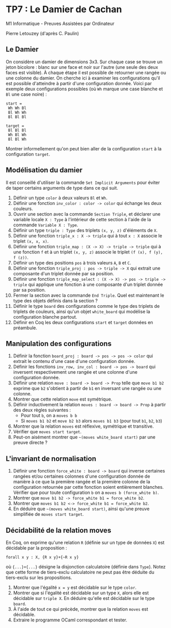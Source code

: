 TP7 : Le Damier de Cachan
=========================

M1 Informatique - Preuves Assistées par Ordinateur

Pierre Letouzey (d'après C. Paulin)

## Le Damier ##

On considère un damier de dimensions 3x3. Sur chaque case se trouve un
jeton bicolore : blanc sur une face et noir sur l'autre (une seule des
deux faces est visible). À chaque étape il est possible de retourner
une rangée ou une colonne du damier. On cherche ici à examiner les
configurations qu'il est possible d'atteindre à partir d'une
configuration donnée. Voici par exemple deux configurations possibles
(où `Wh` marque une case blanche et `Bl` une case noire) :

```
start =
 Wh Wh Bl
 Bl Wh Wh
 Bl Bl Bl

target =
 Bl Bl Bl
 Wh Bl Wh
 Bl Bl Wh
```

Montrer informellement qu'on peut bien aller de la configuration
`start` à la configuration `target`.

## Modélisation du damier ##

Il est conseillé d'utiliser la commande `Set Implicit Arguments` pour
éviter de taper certains arguments de type dans ce qui suit.

 1. Définir un type `color` à deux valeurs `Bl` et `Wh`.
 2. Définir une fonction `inv_color : color -> color` qui échange les deux couleurs.
 3. Ouvrir une section avec la commande `Section Triple`, et
    déclarer une variable locale `X : Type` à l'intérieur de cette section à
    l'aide de la commande `Variable X : Type`.
 4. Définir un type `triple : Type` des triplets `(x, y, z)` d'éléments de `X`.
 5. Définir une fonction `triple_x : X -> triple` qui à tout
    `x : X` associe le triplet `(x, x, x)`.
 6. Définir une fonction `triple_map : (X -> X) -> triple -> triple` qui à une fonction `f` et à
    un triplet `(x, y, z)` associe le triplet `(f (x), f (y), f (z))`.
 7. Définir un type des positions `pos` à trois valeurs `A`, `B` et `C`.
 8. Définir une fonction `triple_proj : pos -> triple -> X` qui extrait une composante d'un
    triplet donnée par sa position.
 9. Définir une fonction `triple_map_select : (X -> X) -> pos -> triple -> triple` qui
    applique une fonction à une composante d'un triplet donnée par sa position.
 10. Fermer la section avec la commande `End Triple`. Quel est
     maintenant le type des objets définis dans la section ?
 11. Définir le type `board` des configurations comme le type des triplets de triplets de couleurs,
     ainsi qu'un objet `white_board` qui modélise la configuration blanche partout.
 12. Définir en Coq les deux configurations `start` et `target`
     données en préambule.

## Manipulation des configurations ##

 1. Définir la fonction `board_proj : board -> pos -> pos -> color` qui extrait le contenu d'une
      case d'une configuration donnée.
 2. Définir les fonctions `inv_row, inv_col : board -> pos -> board` qui inversent respectivement
      une rangée et une colonne d'une configuration donnée.
 3. Définir une relation `move : board -> board -> Prop`
      telle que `move b1 b2` exprime que `b2`
      s'obtient à partir de `b1` en inversant une rangée ou une colonne.
 4. Montrer que cette relation `move` est symétrique.
 5. Définir inductivement la relation `moves : board -> board -> Prop`
    à partir des deux règles suivantes :
      - Pour tout `b`, on a `moves b b`
      - Si `moves b1 b2` et `move b2 b3` alors `moves b1 b3` (pour tout `b1`, `b2`, `b3`)
 6. Montrer que la relation `moves` est réflexive, symétrique et transitive.
 7. Vérifier que `moves start target`.
 8. Peut-on aisément montrer que `~(moves white_board start)`
    par une preuve directe ?

## L'invariant de normalisation ##

 1. Définir une fonction `force_white : board -> board` qui inverse certaines rangées et/ou
    certaines colonnes d'une configuration donnée de manière à ce que la première rangée et
    la première colonne de la configuration retournée par cette fonction soient entièrement
    blanches. Vérifier que pour toute configuration `b` on a `moves b (force_white b)`.
 2. Montrer que `move b1 b2 -> force_white b1 = force_white b2`.
 3. Montrer que `moves b1 b2 <-> force_white b1 = force_white b2`.
 4. En déduire que `~(moves white_board start)`, ainsi qu'une preuve
    simplifiée de `moves start target`.

## Décidabilité de la relation moves ##

En Coq, on exprime qu'une relation `R` (définie sur un type de données `X`) est décidable par la
proposition :
```
forall x y : X, {R x y}+{~R x y}
```
où `{...}+{...}` désigne la disjonction calculatoire (définie dans
`Type`). Notez que cette forme de tiers-exclu calculatoire ne peut pas être déduite du
tiers-exclu sur les propositions.

 1. Montrer que l'égalité `x = y` est décidable sur le type `color`.
 2. Montrer que si l'égalité est décidable sur un type `X`, alors elle est décidable sur `triple X`.
    En déduire qu'elle est décidable sur le type `board`.
 3. À l'aide de tout ce qui précède, montrer que la relation `moves` est décidable.
 4. Extraire le programme OCaml correspondant et tester.
